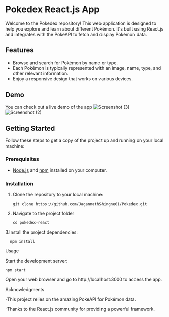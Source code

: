 # Pokedex React.js App
Welcome to the Pokedex repository! This web application is designed to help you explore and learn about different Pokémon. It's built using React.js and integrates with the PokeAPI to fetch and display Pokémon data.

## Features

- Browse and search for Pokémon by name or type.
- Each Pokémon is typically represented with an image, name, type, and other relevant information.
- Enjoy a responsive design that works on various devices.

## Demo

You can check out a live demo of the app ![Screenshot (3)](https://github.com/JagannathShingne01/Pokedex/assets/133676629/1849360b-9f16-405b-b354-13469f8c1a0c)
![Screenshot (2)](https://github.com/JagannathShingne01/Pokedex/assets/133676629/e6bfaa30-46cc-48c4-99fd-585b0cfa705d)

## Getting Started

Follow these steps to get a copy of the project up and running on your local machine:

### Prerequisites

- [Node.js](https://nodejs.org/) and [npm](https://www.npmjs.com/) installed on your computer.

### Installation
1. Clone the repository to your local machine:

   ```shell
   git clone https://github.com/JagannathShingne01/Pokedex.git

2. Navigate to the project folder

       cd pokedex-react

3.Install the project dependencies:
      
      npm install

Usage

Start the development server:  
    
    npm start

Open your web browser and go to http://localhost:3000 to access the app.


Acknowledgments

 -This project relies on the amazing PokeAPI for Pokémon data.

 
 -Thanks to the React.js community for providing a powerful framework.
   
